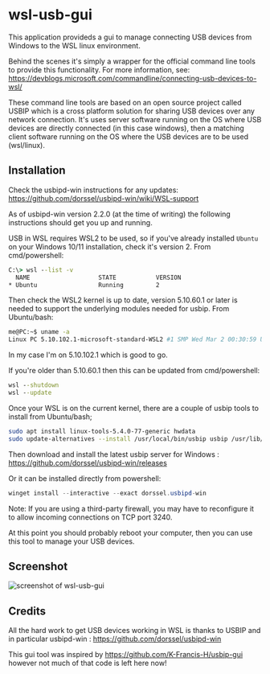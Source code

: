 # wsl-usb-gui
This application provideds a gui to manage connecting USB devices from Windows to the WSL linux environment.

Behind the scenes it's simply a wrapper for the official command line tools to provide this functionality.
For more information, see:  https://devblogs.microsoft.com/commandline/connecting-usb-devices-to-wsl/

These command line tools are based on an open source project called USBIP which is a cross platform solution for sharing USB devices over any network connection.
It's uses server software running on the OS where USB devices are directly connected (in this case windows), then a matching client software running on the OS where the USB devices are to be used (wsl/linux).

## Installation

Check the usbipd-win instructions for any updates: https://github.com/dorssel/usbipd-win/wiki/WSL-support

As of usbipd-win version 2.2.0 (at the time of writing) the following instructions should get you up and running.

USB in WSL requires WSL2 to be used, so if you've already installed `Ubuntu` on your Windows 10/11 installation, check it's version 2. From cmd/powershell:
``` cmd
C:\> wsl --list -v
  NAME                   STATE           VERSION
* Ubuntu                 Running         2
```

Then check the WSL2 kernel is up to date, version 5.10.60.1 or later is needed to support the underlying modules needed for usbip.
From Ubuntu/bash:
``` bash
me@PC:~$ uname -a
Linux PC 5.10.102.1-microsoft-standard-WSL2 #1 SMP Wed Mar 2 00:30:59 UTC 2022 x86_64 x86_64 x86_64 GNU/Linux
```
In my case I'm on 5.10.102.1 which is good to go. 

If you're older than 5.10.60.1 then this can be updated from cmd/powershell:
``` cmd
wsl --shutdown
wsl --update
```

Once your WSL is on the current kernel, there are a couple of usbip tools to install from Ubuntu/bash;
``` bash
sudo apt install linux-tools-5.4.0-77-generic hwdata
sudo update-alternatives --install /usr/local/bin/usbip usbip /usr/lib/linux-tools/*/usbip 20
```

Then download and install the latest usbip server for Windows :
https://github.com/dorssel/usbipd-win/releases

Or it can be installed directly from powershell:
``` powershell
winget install --interactive --exact dorssel.usbipd-win
```

Note: If you are using a third-party firewall, you may have to reconfigure it to allow incoming connections on TCP port 3240.

At this point you should probably reboot your computer, then you can use this tool to manage your USB devices.


## Screenshot
![screenshot of wsl-usb-gui](wsl-usb-gui.png)


## Credits
All the hard work to get USB devices working in WSL is thanks to USBIP and in particular usbipd-win : https://github.com/dorssel/usbipd-win

This gui tool was inspired by https://github.com/K-Francis-H/usbip-gui however not much of that code is left here now!
